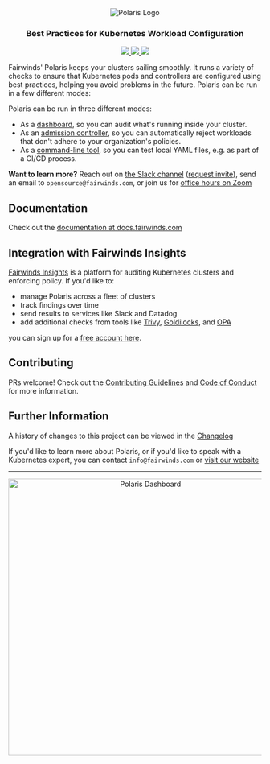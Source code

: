 <div align="center" class="no-border">
  <img src="https://polaris.docs.fairwinds.com/img/polaris-logo.png" alt="Polaris Logo">
  <br>
  <h3>Best Practices for Kubernetes Workload Configuration</h3>
  <a href="https://github.com/FairwindsOps/polaris">
    <img src="https://img.shields.io/static/v1.svg?label=Version&message=1.3.0&color=239922">
  </a>
  <a href="https://goreportcard.com/report/github.com/FairwindsOps/polaris">
    <img src="https://goreportcard.com/badge/github.com/FairwindsOps/polaris">
  </a>
  <a href="https://circleci.com/gh/FairwindsOps/polaris.svg">
    <img src="https://circleci.com/gh/FairwindsOps/polaris.svg?style=svg">
  </a>
</div>

Fairwinds' Polaris keeps your clusters sailing smoothly. It runs a variety of checks to ensure that
Kubernetes pods and controllers are configured using best practices, helping you avoid
problems in the future. Polaris can be run in a few different modes:

Polaris can be run in three different modes:
* As a [dashboard](https://polaris.docs.fairwinds.com/dashboard), so you can audit what's running inside your cluster.
* As an [admission controller](https://polaris.docs.fairwinds.com/admission-controller), so you can automatically reject workloads that don't adhere to your organization's policies.
* As a [command-line tool](https://polaris.docs.fairwinds.com/infrastructure-as-code), so you can test local YAML files, e.g. as part of a CI/CD process.

**Want to learn more?** Reach out on [the Slack channel](https://fairwindscommunity.slack.com/messages/polaris) ([request invite](https://join.slack.com/t/fairwindscommunity/shared_invite/zt-e3c6vj4l-3lIH6dvKqzWII5fSSFDi1g)), send an email to `opensource@fairwinds.com`, or join us for [office hours on Zoom](https://fairwindscommunity.slack.com/messages/office-hours)


## Documentation
Check out the [documentation at docs.fairwinds.com](https://polaris.docs.fairwinds.com)

## Integration with Fairwinds Insights
[Fairwinds Insights](https://www.fairwinds.com/insights?utm_campaign=Hosted%20Polaris%20&utm_source=polaris&utm_term=polaris&utm_content=polaris)
is a platform for auditing Kubernetes clusters and enforcing policy. If you'd like to:
* manage Polaris across a fleet of clusters
* track findings over time
* send results to services like Slack and Datadog
* add additional checks from tools like
[Trivy](https://github.com/aquasecurity/trivy),
[Goldilocks](https://github.com/FairwindsOps/goldilocks/), and
[OPA](https://www.openpolicyagent.org)

you can sign up for a [free account here](https://insights.fairwinds.com?source=polaris).

## Contributing
PRs welcome! Check out the [Contributing Guidelines](https://polaris.docs.fairwinds.com/contributing) and [Code of Conduct](https://polaris.docs.fairwinds.com/code-of-conduct) for more information.

## Further Information
A history of changes to this project can be viewed in the [Changelog](https://polaris.docs.fairwinds.com/changelog)

If you'd like to learn more about Polaris, or if you'd like to speak with
a Kubernetes expert, you can contact `info@fairwinds.com` or [visit our website](https://fairwinds.com)

---

<p align="center">
  <img src="https://polaris.docs.fairwinds.com/img/dashboard-screenshot.png" alt="Polaris Dashboard" width="550"/>
</p>

